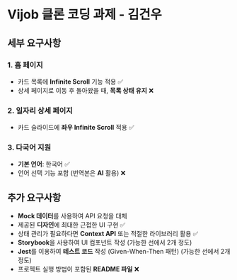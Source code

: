 # Vijob 클론 코딩 과제 - 김건우

## 세부 요구사항

### 1. 홈 페이지

- 카드 목록에 **Infinite Scroll** 기능 적용 ✅
- 상세 페이지로 이동 후 돌아왔을 때, **목록 상태 유지** ❌

### 2. 일자리 상세 페이지

- 카드 슬라이드에 **좌우 Infinite Scroll** 적용 ✅

### 3. 다국어 지원

- **기본 언어**: 한국어 ✅
- 언어 선택 기능 포함 (번역본은 **AI** 활용) ❌

## 추가 요구사항

- **Mock 데이터**를 사용하여 API 요청을 대체
- 제공된 **디자인**에 최대한 근접한 UI 구현 ✅
- 상태 관리가 필요하다면 **Context API** 또는 적절한 라이브러리 활용 ✅
- **Storybook**을 사용하여 UI 컴포넌트 작성 (가능한 선에서 2개 정도)
- **Jest**를 이용하여 **테스트 코드** 작성 (Given-When-Then 패턴) (가능한 선에서 2개 정도)
- 프로젝트 실행 방법이 포함된 **README 파일** ❌


